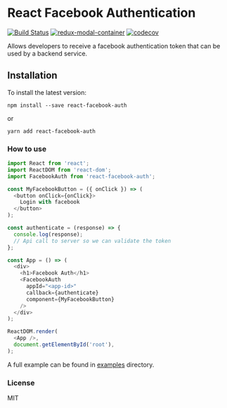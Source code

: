 # React Facebook Authentication
[![Build Status](https://travis-ci.org/ionutmilica/react-facebook-auth.svg?branch=master)](https://travis-ci.org/ionutmilica/react-facebook-auth)
[![redux-modal-container](https://img.shields.io/npm/v/react-facebook-auth.svg)](https://www.npmjs.com/package/react-facebook-auth)
[![codecov](https://codecov.io/gh/ionutmilica/react-facebook-auth/branch/master/graph/badge.svg)](https://codecov.io/gh/ionutmilica/react-facebook-auth)

Allows developers to receive a facebook authentication token that can be used by a backend service.

## Installation
To install the latest version:

```
npm install --save react-facebook-auth
```
or
```
yarn add react-facebook-auth
```

### How to use
```js
import React from 'react';
import ReactDOM from 'react-dom';
import FacebookAuth from 'react-facebook-auth';

const MyFacebookButton = ({ onClick }) => (
  <button onClick={onClick}>
    Login with facebook
  </button>
);

const authenticate = (response) => {
  console.log(response);
  // Api call to server so we can validate the token
};

const App = () => (
  <div>
    <h1>Facebook Auth</h1>
    <FacebookAuth
      appId="<app-id>"
      callback={authenticate}
      component={MyFacebookButton}
    />
  </div>
);

ReactDOM.render(
  <App />,
  document.getElementById('root'),
);
```

A full example can be found in [examples](https://github.com/ionutmilica/react-facebook-auth/tree/master/example) directory.

### License
MIT
